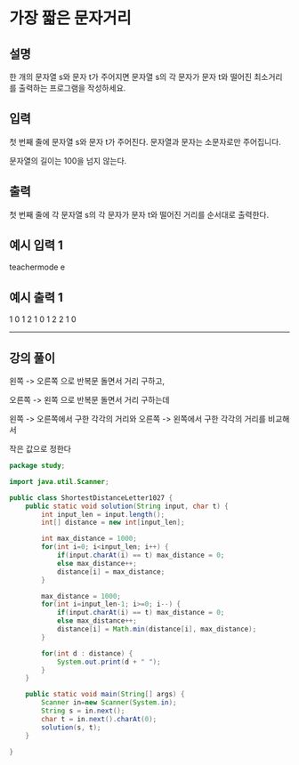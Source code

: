 # 가장 짧은 문자거리

## 설명

한 개의 문자열 s와 문자 t가 주어지면 문자열 s의 각 문자가 문자 t와 떨어진 최소거리를 출력하는 프로그램을 작성하세요.


## 입력
첫 번째 줄에 문자열 s와 문자 t가 주어진다. 문자열과 문자는 소문자로만 주어집니다.

문자열의 길이는 100을 넘지 않는다.


## 출력
첫 번째 줄에 각 문자열 s의 각 문자가 문자 t와 떨어진 거리를 순서대로 출력한다.


## 예시 입력 1 

teachermode e

## 예시 출력 1

1 0 1 2 1 0 1 2 2 1 0

---

## 강의 풀이

왼쪽 -> 오른쪽 으로 반복문 돌면서 거리 구하고,

오른쪽 -> 왼쪽 으로 반복문 돌면서 거리 구하는데

왼쪽 -> 오른쪽에서 구한 각각의 거리와 오른쪽 -> 왼쪽에서 구한 각각의 거리를 비교해서 

작은 값으로 정한다


```java
package study;

import java.util.Scanner;

public class ShortestDistanceLetter1027 {
    public static void solution(String input, char t) {
        int input_len = input.length();
        int[] distance = new int[input_len];

        int max_distance = 1000;
        for(int i=0; i<input_len; i++) {
            if(input.charAt(i) == t) max_distance = 0;
            else max_distance++;
            distance[i] = max_distance;
        }

        max_distance = 1000;
        for(int i=input_len-1; i>=0; i--) {
            if(input.charAt(i) == t) max_distance = 0;
            else max_distance++;
            distance[i] = Math.min(distance[i], max_distance);
        }

        for(int d : distance) {
            System.out.print(d + " ");
        }
    }

    public static void main(String[] args) {
        Scanner in=new Scanner(System.in);
        String s = in.next();
        char t = in.next().charAt(0);
        solution(s, t);
    }

}

```
